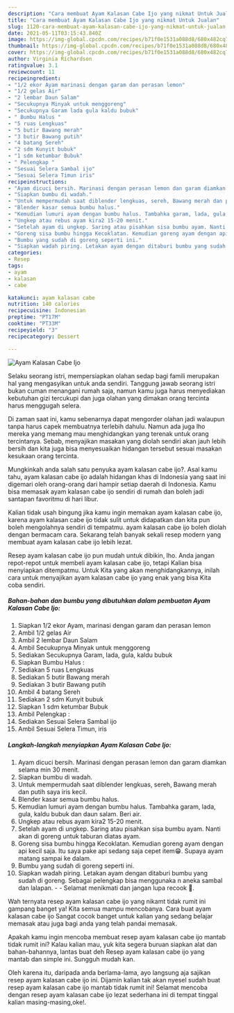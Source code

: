 ```yaml
---
description: "Cara membuat Ayam Kalasan Cabe Ijo yang nikmat Untuk Jualan"
title: "Cara membuat Ayam Kalasan Cabe Ijo yang nikmat Untuk Jualan"
slug: 1120-cara-membuat-ayam-kalasan-cabe-ijo-yang-nikmat-untuk-jualan
date: 2021-05-11T03:15:43.840Z
image: https://img-global.cpcdn.com/recipes/b71f0e1531a088d8/680x482cq70/ayam-kalasan-cabe-ijo-foto-resep-utama.jpg
thumbnail: https://img-global.cpcdn.com/recipes/b71f0e1531a088d8/680x482cq70/ayam-kalasan-cabe-ijo-foto-resep-utama.jpg
cover: https://img-global.cpcdn.com/recipes/b71f0e1531a088d8/680x482cq70/ayam-kalasan-cabe-ijo-foto-resep-utama.jpg
author: Virginia Richardson
ratingvalue: 3.1
reviewcount: 11
recipeingredient:
- "1/2 ekor Ayam marinasi dengan garam dan perasan lemon"
- "1/2 gelas Air"
- "2 lembar Daun Salam"
- "Secukupnya Minyak untuk menggoreng"
- "Secukupnya Garam lada gula kaldu bubuk"
- " Bumbu Halus "
- "5 ruas Lengkuas"
- "5 butir Bawang merah"
- "3 butir Bawang putih"
- "4 batang Sereh"
- "2 sdm Kunyit bubuk"
- "1 sdm ketumbar Bubuk"
- " Pelengkap "
- "Sesuai Selera Sambal ijo"
- "Sesuai Selera Timun iris"
recipeinstructions:
- "Ayam dicuci bersih. Marinasi dengan perasan lemon dan garam diamkan selama min 30 menit."
- "Siapkan bumbu di wadah."
- "Untuk mempermudah saat diblender lengkuas, sereh, Bawang merah dan putih saya iris kecil."
- "Blender kasar semua bumbu halus."
- "Kemudian lumuri ayam dengan bumbu halus. Tambahka garam, lada, gula, kaldu bubuk dan daun salam. Beri air."
- "Ungkep atau rebus ayam kira2 15-20 menit."
- "Setelah ayam di ungkep. Saring atau pisahkan sisa bumbu ayam. Nanti akan di goreng untuk taburan diatas ayam."
- "Goreng sisa bumbu hingga Kecoklatan. Kemudian goreng ayam dengan api kecil saja. Itu saya pake api sedang saja cepet item😁. Supaya ayam matang sampai ke dalam."
- "Bumbu yang sudah di goreng seperti ini."
- "Siapkan wadah piring. Letakan ayam dengan ditaburi bumbu yang sudah di goreng. Sebagai pelengkap bisa menggunaka n aneka sambal dan lalapan.   Selamat menikmati dan jangan lupa recook 🤭."
categories:
- Resep
tags:
- ayam
- kalasan
- cabe

katakunci: ayam kalasan cabe 
nutrition: 140 calories
recipecuisine: Indonesian
preptime: "PT17M"
cooktime: "PT33M"
recipeyield: "3"
recipecategory: Dessert

---
```



![Ayam Kalasan Cabe Ijo](https://img-global.cpcdn.com/recipes/b71f0e1531a088d8/680x482cq70/ayam-kalasan-cabe-ijo-foto-resep-utama.jpg)

Selaku seorang istri, mempersiapkan olahan sedap bagi famili merupakan hal yang mengasyikan untuk anda sendiri. Tanggung jawab seorang istri bukan cuman menangani rumah saja, namun kamu juga harus menyediakan kebutuhan gizi tercukupi dan juga olahan yang dimakan orang tercinta harus menggugah selera.

Di zaman  saat ini, kamu sebenarnya dapat mengorder olahan jadi walaupun tanpa harus capek membuatnya terlebih dahulu. Namun ada juga lho mereka yang memang mau menghidangkan yang terenak untuk orang tercintanya. Sebab, menyajikan masakan yang diolah sendiri akan jauh lebih bersih dan kita juga bisa menyesuaikan hidangan tersebut sesuai masakan kesukaan orang tercinta. 



Mungkinkah anda salah satu penyuka ayam kalasan cabe ijo?. Asal kamu tahu, ayam kalasan cabe ijo adalah hidangan khas di Indonesia yang saat ini digemari oleh orang-orang dari hampir setiap daerah di Indonesia. Kamu bisa memasak ayam kalasan cabe ijo sendiri di rumah dan boleh jadi santapan favoritmu di hari libur.

Kalian tidak usah bingung jika kamu ingin memakan ayam kalasan cabe ijo, karena ayam kalasan cabe ijo tidak sulit untuk didapatkan dan kita pun boleh mengolahnya sendiri di tempatmu. ayam kalasan cabe ijo boleh diolah dengan bermacam cara. Sekarang telah banyak sekali resep modern yang membuat ayam kalasan cabe ijo lebih lezat.

Resep ayam kalasan cabe ijo pun mudah untuk dibikin, lho. Anda jangan repot-repot untuk membeli ayam kalasan cabe ijo, tetapi Kalian bisa menyiapkan ditempatmu. Untuk Kita yang akan menghidangkannya, inilah cara untuk menyajikan ayam kalasan cabe ijo yang enak yang bisa Kita coba sendiri.

<!--inarticleads1-->

##### Bahan-bahan dan bumbu yang dibutuhkan dalam pembuatan Ayam Kalasan Cabe Ijo:

1. Siapkan 1/2 ekor Ayam, marinasi dengan garam dan perasan lemon
1. Ambil 1/2 gelas Air
1. Ambil 2 lembar Daun Salam
1. Ambil Secukupnya Minyak untuk menggoreng
1. Sediakan Secukupnya Garam, lada, gula, kaldu bubuk
1. Siapkan  Bumbu Halus :
1. Sediakan 5 ruas Lengkuas
1. Sediakan 5 butir Bawang merah
1. Sediakan 3 butir Bawang putih
1. Ambil 4 batang Sereh
1. Sediakan 2 sdm Kunyit bubuk
1. Siapkan 1 sdm ketumbar Bubuk
1. Ambil  Pelengkap :
1. Sediakan Sesuai Selera Sambal ijo
1. Ambil Sesuai Selera Timun, iris




<!--inarticleads2-->

##### Langkah-langkah menyiapkan Ayam Kalasan Cabe Ijo:

1. Ayam dicuci bersih. Marinasi dengan perasan lemon dan garam diamkan selama min 30 menit.
1. Siapkan bumbu di wadah.
1. Untuk mempermudah saat diblender lengkuas, sereh, Bawang merah dan putih saya iris kecil.
1. Blender kasar semua bumbu halus.
1. Kemudian lumuri ayam dengan bumbu halus. Tambahka garam, lada, gula, kaldu bubuk dan daun salam. Beri air.
1. Ungkep atau rebus ayam kira2 15-20 menit.
1. Setelah ayam di ungkep. Saring atau pisahkan sisa bumbu ayam. Nanti akan di goreng untuk taburan diatas ayam.
1. Goreng sisa bumbu hingga Kecoklatan. Kemudian goreng ayam dengan api kecil saja. Itu saya pake api sedang saja cepet item😁. Supaya ayam matang sampai ke dalam.
1. Bumbu yang sudah di goreng seperti ini.
1. Siapkan wadah piring. Letakan ayam dengan ditaburi bumbu yang sudah di goreng. Sebagai pelengkap bisa menggunaka n aneka sambal dan lalapan.  -  - Selamat menikmati dan jangan lupa recook 🤭.




Wah ternyata resep ayam kalasan cabe ijo yang nikamt tidak rumit ini gampang banget ya! Kita semua mampu mencobanya. Cara buat ayam kalasan cabe ijo Sangat cocok banget untuk kalian yang sedang belajar memasak atau juga bagi anda yang telah pandai memasak.

Apakah kamu ingin mencoba membuat resep ayam kalasan cabe ijo mantab tidak rumit ini? Kalau kalian mau, yuk kita segera buruan siapkan alat dan bahan-bahannya, lantas buat deh Resep ayam kalasan cabe ijo yang mantab dan simple ini. Sungguh mudah kan. 

Oleh karena itu, daripada anda berlama-lama, ayo langsung aja sajikan resep ayam kalasan cabe ijo ini. Dijamin kalian tak akan nyesel sudah buat resep ayam kalasan cabe ijo mantab tidak rumit ini! Selamat mencoba dengan resep ayam kalasan cabe ijo lezat sederhana ini di tempat tinggal kalian masing-masing,oke!.

